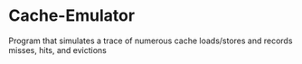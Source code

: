 # Cache-Emulator
Program that simulates a trace of numerous cache loads/stores and records misses, hits, and evictions
